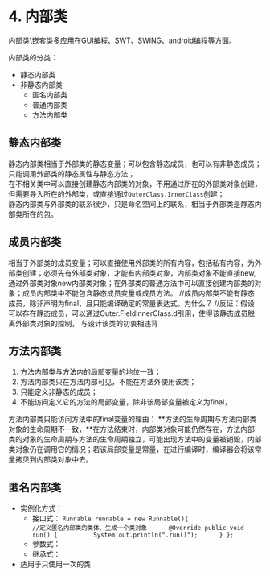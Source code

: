 # 4. 内部类

内部类\嵌套类多应用在GUI编程、SWT、SWING、android编程等方面。 

内部类的分类： 

* 静态内部类 
* 非静态内部类
  * 匿名内部类
  * 普通内部类
  * 方法内部类

## 静态内部类

静态内部类相当于外部类的静态变量；可以包含静态成员，也可以有非静态成员；只能调用外部类的静态属性与静态方法；  
在不相关类中可以直接创建静态内部类的对象，不用通过所在的外部类对象创建，但需要导入所在的外部类，或直接通过`OuterClass.InnerClass`创建；  
静态内部类与外部类的联系很少，只是命名空间上的联系，相当于外部类是静态内部类所在的包。

## 成员内部类

相当于外部类的成员变量；可以直接使用外部类的所有内容，包括私有内容，为外部类创建；必须先有外部类对象，才能有内部类对象，内部类对象不能直接new,通过外部类对象new内部类对象；在外部类的普通方法中可以直接创建内部类的对象；成员内部类中不能包含静态成员变量或成员方法。 //成员内部类不能有静态成员，除非声明为final，且只能编译确定的常量表达式。为什么？ //反证：假设可以存在静态成员，可以通过Outer.FieldInnerClass.d引用，使得该静态成员脱离外部类对象的控制， 与设计该类的初衷相违背

## 方法内部类

1. 方法内部类与方法内的局部变量的地位一致；  
2. 方法内部类只在方法内部可见，不能在方法外使用该类；   
3. 只能定义非静态的成员；   
4. 不能访问定义它的方法的局部变量，除非该局部变量被定义为final，

方法内部类只能访问方法中的final变量的理由： **方法的生命周期与方法内部类对象的生命周期不一致，**在方法结束时，内部类对象可能仍然存在，方法内部类的对象的生命周期与方法的生命周期独立，可能出现方法中的变量被销毁，内部类对象仍在调用它的情况；若该局部变量是常量，在进行编译时，编译器会将该常量拷贝到内部类对象中去。

## 匿名内部类

* 实例化方式：
  *  接口式： `Runnable runnable = new Runnable(){                        //定义匿名内部类的类体、生成一个类对象      @Override public void run() {          System.out.println(".run()");      } };` 
  * 参数式： 
  * 继承式： 
* 适用于只使用一次的类

